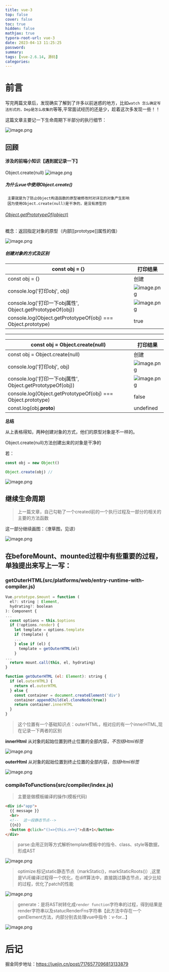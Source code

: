 ```yaml
---
title: vue-3
top: false
cover: false
toc: true
hidden: false
mathjax: true
typora-root-url: vue-3
date: 2023-04-13 11:25:25
password:
summary:
tags: [vue-2.6.14, 源码]
categories:
---
```

# 前言
写完两篇文章后，发现确实了解到了许多以前迷惑的地方，比如`watch 怎么确定写法形式的，Dep是怎么收集的`等等,平常面试经历的还是少，趁着这次多发现一些！！

这篇文章主要记一下生命周期下半部分的执行细节：

![image.png](https://p1-juejin.byteimg.com/tos-cn-i-k3u1fbpfcp/3967efa520b7448bbceceb3879b860c0~tplv-k3u1fbpfcp-watermark.image?)
## 回顾
#### 涉及的前端小知识【遇到就记录一下】

Object.create(null)
![image.png](https://p9-juejin.byteimg.com/tos-cn-i-k3u1fbpfcp/718f121edc2943388f922ac4bc09bfd0~tplv-k3u1fbpfcp-watermark.image?)
##### 为什么vue中使用Object.create()
     主要就是为了防止Object构造函数的原型被修改时对详见的对象产生影响
     因为使用Object.create(null)是干净的，是没有原型的


###### [Object.getPrototypeOf(object)](https://developer.mozilla.org/zh-CN/docs/Web/JavaScript/Reference/Global_Objects/Object/GetPrototypeOf)
概念：返回指定对象的原型（内部[[prototype]]属性的值）







![image.png](https://p3-juejin.byteimg.com/tos-cn-i-k3u1fbpfcp/f858e822208c431aad549a26f105231a~tplv-k3u1fbpfcp-watermark.image?)



















##### 创建对象的方式及区别

|const obj = {}| 打印结果 |
| --- |---|
|const obj = {} |创建
console.log('打印obj', obj)|![image.png](https://p6-juejin.byteimg.com/tos-cn-i-k3u1fbpfcp/c7ff0867e9694323b358d838f44590ac~tplv-k3u1fbpfcp-watermark.image?)
console.log('打印一下obj属性', Object.getPrototypeOf(obj))|![image.png](https://p6-juejin.byteimg.com/tos-cn-i-k3u1fbpfcp/c31f1e260215429193910700511e2cdf~tplv-k3u1fbpfcp-watermark.image?)
console.log(Object.getPrototypeOf(obj) === Object.prototype)|true

--------

|const obj = Object.create(null)| 打印结果 |
| --- |---|
|const obj = Object.create(null) |创建
console.log('打印obj', obj)|![image.png](https://p1-juejin.byteimg.com/tos-cn-i-k3u1fbpfcp/c83539e3d0e9484d9776f1e0e9f45abc~tplv-k3u1fbpfcp-watermark.image?)
console.log('打印一下obj属性', Object.getPrototypeOf(obj))|![image.png](https://p9-juejin.byteimg.com/tos-cn-i-k3u1fbpfcp/99b5b317e89a4500821442d0777cf80c~tplv-k3u1fbpfcp-watermark.image?)
console.log(Object.getPrototypeOf(obj) === Object.prototype)|false
const.log(obj.__proto__)|undefined

**总结**

从上表格得知，两种创建对象的方式，他们的原型对象是不一样的。

Object.create(null)方法创建出来的对象是干净的

若：
```js
const obj = new Object()

Object.create(obj) // 
```

![image.png](https://p9-juejin.byteimg.com/tos-cn-i-k3u1fbpfcp/80312d7d4c3044cab6d2ce5ea54d5abe~tplv-k3u1fbpfcp-watermark.image?)

## 继续生命周期
> 上一篇文章，自己勾勒了一个created前的一个执行过程及一部分的相关的主要的方法函数

这一部分继续画图：（潦草图，见谅）

![image.png](https://p6-juejin.byteimg.com/tos-cn-i-k3u1fbpfcp/50571f40f1294c56a4e3a2352655e5a5~tplv-k3u1fbpfcp-watermark.image?)


## 在beforeMount、mounted过程中有些重要的过程，单独提出来写上一写：

### getOuterHTML(src/platforms/web/entry-runtime-with-compiler.js)

```js
Vue.prototype.$mount = function (
  el?: string | Element,
  hydrating?: boolean
): Component {
...
  const options = this.$options
  if (!options.render) {
    let template = options.template
    if (template) {
    ...
    } else if (el) {
      template = getOuterHTML(el)
    }
...
  return mount.call(this, el, hydrating)
}

function getOuterHTML (el: Element): string {
  if (el.outerHTML) {
    return el.outerHTML
  } else {
    const container = document.createElement('div')
    container.appendChild(el.cloneNode(true))
    return container.innerHTML
  }
}
```
> 这个位置有一个基础知识点：outerHTML，相对应的有一个innerHTML,现在记录一下两者的区别

**innerHtml**
从对象的起始位置到终止位置的全部内容，*不包括Html标签*

![image.png](https://p9-juejin.byteimg.com/tos-cn-i-k3u1fbpfcp/a010f95f606f4ef1a040e8d0180f449d~tplv-k3u1fbpfcp-watermark.image?)

**outerHtml**
从对象的起始位置到终止位置的全部内容，*包括Html标签*

![image.png](https://p1-juejin.byteimg.com/tos-cn-i-k3u1fbpfcp/11f5fe2527304d5c89bb02627e75b693~tplv-k3u1fbpfcp-watermark.image?)

### compileToFunctions(src/compiler/index.js)
> 主要是做模板编译的操作(模板代码)
```html
<div id="app">
  {{ message }}
  <br>
  <!--  这一段静态节点-->
  {{n}}
  <button @click="()=>{this.n++}">点击+1</button>
</div>
```
>
> parse:会用正则等方式解析template模板中的指令、class、style等数据，形成AST

![image.png](https://p6-juejin.byteimg.com/tos-cn-i-k3u1fbpfcp/6ddf07f91f6d4d598f4a5f0af22561dd~tplv-k3u1fbpfcp-watermark.image?)
>
>
> optimize:标记static静态节点（markStatic()，markStaticRoots()）,这里是VUE编译过程得一个优化，在diff算法中，直接跳过静态节点，减少比较的过程，优化了patch的性能

![image.png](https://p6-juejin.byteimg.com/tos-cn-i-k3u1fbpfcp/22ea653d1f6b4cc7b049b727d1f0f68f~tplv-k3u1fbpfcp-watermark.image?)
>
> generate：是将AST树转化成`render function`字符串的过程，得到结果是render字符串以及statucRenderFns字符串【此方法中存在一个genElement方法，内部分别去处理vue中指令：v-for...】


![image.png](https://p9-juejin.byteimg.com/tos-cn-i-k3u1fbpfcp/0675b6918829405a80aa410961096c1c~tplv-k3u1fbpfcp-watermark.image?)


# 后记
掘金同步地址：https://juejin.cn/post/7176577096813133879
